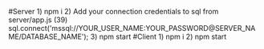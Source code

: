 #Server
    1) npm i
    2) Add your connection credentials to sql from server/app.js (39) sql.connect('mssql://YOUR_USER_NAME:YOUR_PASSWORD@SERVER_NAME/DATABASE_NAME');
    3) npm start
#Client
    1) npm i
    2) npm start
